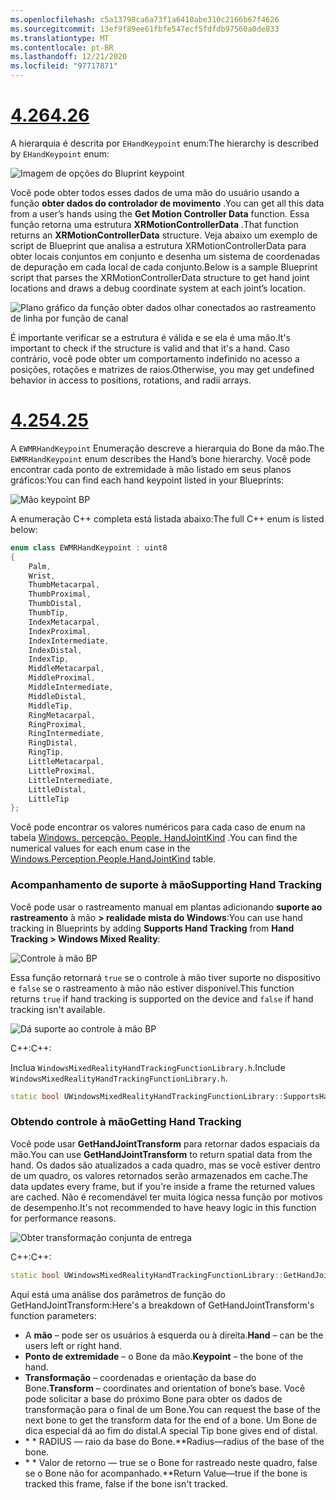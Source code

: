 ```yaml
---
ms.openlocfilehash: c5a13798ca6a73f1a6410abe310c2166b67f4626
ms.sourcegitcommit: 13ef9f89ee61fbfe547ecf5fdfdb97560a0de833
ms.translationtype: MT
ms.contentlocale: pt-BR
ms.lasthandoff: 12/21/2020
ms.locfileid: "97717871"
---
```

# <a name="426"></a>[<span data-ttu-id="7094b-101">4.26</span><span class="sxs-lookup"><span data-stu-id="7094b-101">4.26</span></span>](#tab/426)

<span data-ttu-id="7094b-102">A hierarquia é descrita por `EHandKeypoint` enum:</span><span class="sxs-lookup"><span data-stu-id="7094b-102">The hierarchy is described by `EHandKeypoint` enum:</span></span>

![Imagem de opções do Bluprint keypoint](../images/hand-keypoint-bp.png)

<span data-ttu-id="7094b-104">Você pode obter todos esses dados de uma mão do usuário usando a função **obter dados do controlador de movimento** .</span><span class="sxs-lookup"><span data-stu-id="7094b-104">You can get all this data from a user’s hands using the **Get Motion Controller Data** function.</span></span> <span data-ttu-id="7094b-105">Essa função retorna uma estrutura **XRMotionControllerData** .</span><span class="sxs-lookup"><span data-stu-id="7094b-105">That function returns an **XRMotionControllerData** structure.</span></span> <span data-ttu-id="7094b-106">Veja abaixo um exemplo de script de Blueprint que analisa a estrutura XRMotionControllerData para obter locais conjuntos em conjunto e desenha um sistema de coordenadas de depuração em cada local de cada conjunto.</span><span class="sxs-lookup"><span data-stu-id="7094b-106">Below is a sample Blueprint script that parses the XRMotionControllerData structure to get hand joint locations and draws a debug coordinate system at each joint’s location.</span></span>

![Plano gráfico da função obter dados olhar conectados ao rastreamento de linha por função de canal](../images/unreal-hand-tracking-img-03.png)

<span data-ttu-id="7094b-108">É importante verificar se a estrutura é válida e se ela é uma mão.</span><span class="sxs-lookup"><span data-stu-id="7094b-108">It's important to check if the structure is valid and that it's a hand.</span></span> <span data-ttu-id="7094b-109">Caso contrário, você pode obter um comportamento indefinido no acesso a posições, rotações e matrizes de raios.</span><span class="sxs-lookup"><span data-stu-id="7094b-109">Otherwise, you may get undefined behavior in access to positions, rotations, and radii arrays.</span></span>

# <a name="425"></a>[<span data-ttu-id="7094b-110">4.25</span><span class="sxs-lookup"><span data-stu-id="7094b-110">4.25</span></span>](#tab/425)

<span data-ttu-id="7094b-111">A `EWMRHandKeypoint` Enumeração descreve a hierarquia do Bone da mão.</span><span class="sxs-lookup"><span data-stu-id="7094b-111">The `EWMRHandKeypoint` enum describes the Hand’s bone hierarchy.</span></span> <span data-ttu-id="7094b-112">Você pode encontrar cada ponto de extremidade à mão listado em seus planos gráficos:</span><span class="sxs-lookup"><span data-stu-id="7094b-112">You can find each hand keypoint listed in your Blueprints:</span></span>

![Mão keypoint BP](../images/hand-keypoint-bp.png)

<span data-ttu-id="7094b-114">A enumeração C++ completa está listada abaixo:</span><span class="sxs-lookup"><span data-stu-id="7094b-114">The full C++ enum is listed below:</span></span>
```cpp
enum class EWMRHandKeypoint : uint8
{
    Palm,
    Wrist,
    ThumbMetacarpal,
    ThumbProximal,
    ThumbDistal,
    ThumbTip,
    IndexMetacarpal,
    IndexProximal,
    IndexIntermediate,
    IndexDistal,
    IndexTip,
    MiddleMetacarpal,
    MiddleProximal,
    MiddleIntermediate,
    MiddleDistal,
    MiddleTip,
    RingMetacarpal,
    RingProximal,
    RingIntermediate,
    RingDistal,
    RingTip,
    LittleMetacarpal,
    LittleProximal,
    LittleIntermediate,
    LittleDistal,
    LittleTip
};
```

<span data-ttu-id="7094b-115">Você pode encontrar os valores numéricos para cada caso de enum na tabela [Windows. percepção. People. HandJointKind](https://docs.microsoft.com/uwp/api/windows.perception.people.handjointkind) .</span><span class="sxs-lookup"><span data-stu-id="7094b-115">You can find the numerical values for each enum case in the [Windows.Perception.People.HandJointKind](https://docs.microsoft.com/uwp/api/windows.perception.people.handjointkind) table.</span></span>

### <a name="supporting-hand-tracking"></a><span data-ttu-id="7094b-116">Acompanhamento de suporte à mão</span><span class="sxs-lookup"><span data-stu-id="7094b-116">Supporting Hand Tracking</span></span>

<span data-ttu-id="7094b-117">Você pode usar o rastreamento manual em plantas adicionando **suporte ao rastreamento** à mão **> realidade mista do Windows**:</span><span class="sxs-lookup"><span data-stu-id="7094b-117">You can use hand tracking in Blueprints by adding **Supports Hand Tracking** from **Hand Tracking > Windows Mixed Reality**:</span></span>

![Controle à mão BP](../images/unreal/hand-tracking-bp.png)

<span data-ttu-id="7094b-119">Essa função retornará `true` se o controle à mão tiver suporte no dispositivo e `false` se o rastreamento à mão não estiver disponível.</span><span class="sxs-lookup"><span data-stu-id="7094b-119">This function returns `true` if hand tracking is supported on the device and `false` if hand tracking isn't available.</span></span>

![Dá suporte ao controle à mão BP](../images/unreal/supports-hand-tracking-bp.png)

<span data-ttu-id="7094b-121">C++:</span><span class="sxs-lookup"><span data-stu-id="7094b-121">C++:</span></span>

<span data-ttu-id="7094b-122">Inclua `WindowsMixedRealityHandTrackingFunctionLibrary.h`.</span><span class="sxs-lookup"><span data-stu-id="7094b-122">Include `WindowsMixedRealityHandTrackingFunctionLibrary.h`.</span></span>

```cpp
static bool UWindowsMixedRealityHandTrackingFunctionLibrary::SupportsHandTracking()
```

### <a name="getting-hand-tracking"></a><span data-ttu-id="7094b-123">Obtendo controle à mão</span><span class="sxs-lookup"><span data-stu-id="7094b-123">Getting Hand Tracking</span></span>

<span data-ttu-id="7094b-124">Você pode usar **GetHandJointTransform** para retornar dados espaciais da mão.</span><span class="sxs-lookup"><span data-stu-id="7094b-124">You can use **GetHandJointTransform** to return spatial data from the hand.</span></span> <span data-ttu-id="7094b-125">Os dados são atualizados a cada quadro, mas se você estiver dentro de um quadro, os valores retornados serão armazenados em cache.</span><span class="sxs-lookup"><span data-stu-id="7094b-125">The data updates every frame, but if you're inside a frame the returned values are cached.</span></span> <span data-ttu-id="7094b-126">Não é recomendável ter muita lógica nessa função por motivos de desempenho.</span><span class="sxs-lookup"><span data-stu-id="7094b-126">It's not recommended to have heavy logic in this function for performance reasons.</span></span>

![Obter transformação conjunta de entrega](../images/unreal/get-hand-joint-transform.png)

<span data-ttu-id="7094b-128">C++:</span><span class="sxs-lookup"><span data-stu-id="7094b-128">C++:</span></span>
```cpp
static bool UWindowsMixedRealityHandTrackingFunctionLibrary::GetHandJointTransform(EControllerHand Hand, EWMRHandKeypoint Keypoint, FTransform& OutTransform, float& OutRadius)
```

<span data-ttu-id="7094b-129">Aqui está uma análise dos parâmetros de função do GetHandJointTransform:</span><span class="sxs-lookup"><span data-stu-id="7094b-129">Here's a breakdown of GetHandJointTransform's function parameters:</span></span>

* <span data-ttu-id="7094b-130">A **mão** – pode ser os usuários à esquerda ou à direita.</span><span class="sxs-lookup"><span data-stu-id="7094b-130">**Hand** – can be the users left or right hand.</span></span>
* <span data-ttu-id="7094b-131">**Ponto de extremidade** – o Bone da mão.</span><span class="sxs-lookup"><span data-stu-id="7094b-131">**Keypoint** – the bone of the hand.</span></span>
* <span data-ttu-id="7094b-132">**Transformação** – coordenadas e orientação da base do Bone.</span><span class="sxs-lookup"><span data-stu-id="7094b-132">**Transform** – coordinates and orientation of bone’s base.</span></span> <span data-ttu-id="7094b-133">Você pode solicitar a base do próximo Bone para obter os dados de transformação para o final de um Bone.</span><span class="sxs-lookup"><span data-stu-id="7094b-133">You can request the base of the next bone to get the transform data for the end of a bone.</span></span> <span data-ttu-id="7094b-134">Um Bone de dica especial dá ao fim do distal.</span><span class="sxs-lookup"><span data-stu-id="7094b-134">A special Tip bone gives end of distal.</span></span>
* <span data-ttu-id="7094b-135">\* \* RADIUS — raio da base do Bone.</span><span class="sxs-lookup"><span data-stu-id="7094b-135">\*\*Radius—radius of the base of the bone.</span></span>
* <span data-ttu-id="7094b-136">\* \* Valor de retorno — true se o Bone for rastreado neste quadro, false se o Bone não for acompanhado.</span><span class="sxs-lookup"><span data-stu-id="7094b-136">\*\*Return Value—true if the bone is tracked this frame, false if the bone isn't tracked.</span></span>

